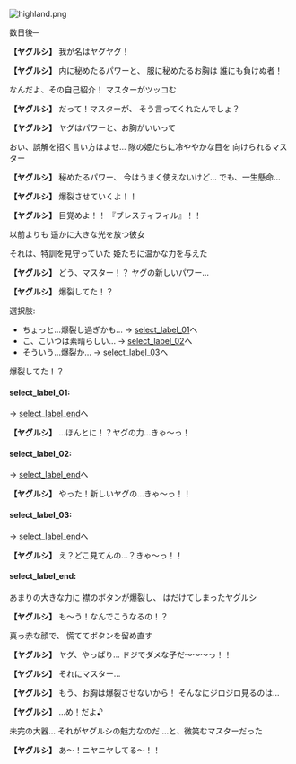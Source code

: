 
![highland.png](../images/backgrounds/highland.png)

数日後─

**【ヤグルシ】**
我が名はヤグヤグ！

**【ヤグルシ】**
内に秘めたるパワーと、
服に秘めたるお胸は
誰にも負けぬ者！

なんだよ、その自己紹介！
マスターがツッコむ

**【ヤグルシ】**
だって！マスターが、
そう言ってくれたんでしょ？

**【ヤグルシ】**
ヤグはパワーと、お胸がいいって

おい、誤解を招く言い方はよせ…
隊の姫たちに冷ややかな目を
向けられるマスター

**【ヤグルシ】**
秘めたるパワー、
今はうまく使えないけど…
でも、一生懸命…

**【ヤグルシ】**
爆裂させていくよ！！

**【ヤグルシ】**
目覚めよ！！
『ブレスティフィル』！！

以前よりも
遥かに大きな光を放つ彼女

それは、特訓を見守っていた
姫たちに温かな力を与えた

**【ヤグルシ】**
どう、マスター！？
ヤグの新しいパワー…

**【ヤグルシ】**
爆裂してた！？

選択肢:
- ちょっと…爆裂し過ぎかも… → [select_label_01](#select_label_01)へ
- こ、こいつは素晴らしい… → [select_label_02](#select_label_02)へ
- そういう…爆裂か… → [select_label_03](#select_label_03)へ

爆裂してた！？

#### select_label_01:
 → [select_label_end](#select_label_end)へ

**【ヤグルシ】**
…ほんとに！？ヤグの力…きゃ～っ！

#### select_label_02:
 → [select_label_end](#select_label_end)へ

**【ヤグルシ】**
やった！新しいヤグの…きゃ～っ！！

#### select_label_03:
 → [select_label_end](#select_label_end)へ

**【ヤグルシ】**
え？どこ見てんの…？きゃ～っ！！

#### select_label_end:

あまりの大きな力に
襟のボタンが爆裂し、
はだけてしまったヤグルシ

**【ヤグルシ】**
も～う！なんでこうなるの！？

真っ赤な顔で、
慌ててボタンを留め直す

**【ヤグルシ】**
ヤグ、やっぱり…
ドジでダメな子だ～～～っ！！

**【ヤグルシ】**
それにマスター…

**【ヤグルシ】**
もう、お胸は爆裂させないから！
そんなにジロジロ見るのは…

**【ヤグルシ】**
…め！だよ♪

未完の大器…
それがヤグルシの魅力なのだ
…と、微笑むマスターだった

**【ヤグルシ】**
あ～！ニヤニヤしてる～！！
